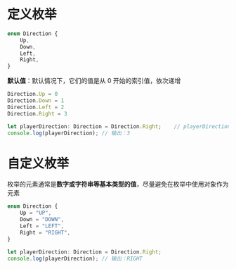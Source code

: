 # 定义枚举

```typescript
enum Direction {
    Up,
    Down,
    Left,
    Right,
}
```

**默认值**：默认情况下，它们的值是从 0 开始的索引值，依次递增

```typescript
Direction.Up = 0
Direction.Down = 1
Direction.Left = 2
Direction.Right = 3

let playerDirection: Direction = Direction.Right;    // playerDirection类型可以是 Direction | number
console.log(playerDirection); // 输出：3
```



# 自定义枚举

枚举的元素通常是**数字或字符串等基本类型的值**，尽量避免在枚举中使用对象作为元素

```typescript
enum Direction {
    Up = "UP",
    Down = "DOWN",
    Left = "LEFT",
    Right = "RIGHT",
}

let playerDirection: Direction = Direction.Right;
console.log(playerDirection); // 输出：RIGHT
```



